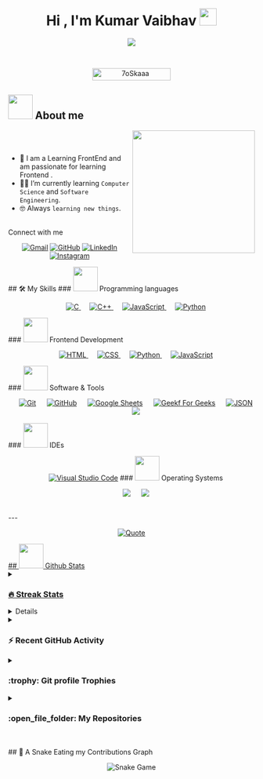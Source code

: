 <h1 align="center">Hi , I'm Kumar Vaibhav <img src="https://media.giphy.com/media/hvRJCLFzcasrR4ia7z/giphy.gif" width="35"></h1>
<p align="center">
  <a href="https://github.com/DenverCoder1/readme-typing-svg"><img src="https://readme-typing-svg.herokuapp.com?font=Time+New+Roman&color=%23C8BE25&size=25&center=true&vCenter=true&width=600&height=100&lines=Learning+Frontend+@Chitkara.University;Computer+Science+Student;Enchanted-Curator;2x+ACPC+Finalist;Expert+on+Codeforces;Always+learning+new+things"></a>
</p>


<br>

<p align="center"> 
	<img src="https://komarev.com/ghpvc/?username=reallvaibhav&label=Profile%20views&color=0047AB&style=plastic?" alt="7oSkaaa" height=25px, width=160px/> 
</p>

	
## <picture><img src = "https://github.com/7oSkaaa/7oSkaaa/blob/main/Images/about_me.gif?raw=true" width = 50px></picture> About me

<picture> <img align="right" src="https://github.com/7oSkaaa/7oSkaaa/blob/main/Images/Right_Side.gif?raw=true" width = 250px></picture>

<br><br>

- :school: I am a Learning FrontEnd and am passionate for learning Frontend .
- :student: I’m currently learning `Computer Science` and `Software Engineering`.
- :nerd_face: Always `learning new things`.
<!-- - :thinking: I’m currently open for a new `job opportunity`.
- :boom: You can visit [MY WEBSITE](https://cutt.ly/Ahmed_Hossam_Website). --!>
<br>


Connect with me
<p align="center">
	<a href="mailto:kumar1299.be23@chitkarauniversity.edu.in"><img img src="https://img.shields.io/badge/gmail-%23EA4335.svg?style=plastic&logo=gmail&logoColor=white" alt="Gmail"/></a>
	<a href="https://github.com/reallvaibhav"><img src="https://img.shields.io/badge/github-%23181717.svg?style=plastic&logo=github&logoColor=white" alt="GitHub"/></a>
	
	<a href="https://www.linkedin.com/in/realvaibhavv/"><img src="https://img.shields.io/badge/linkedin-%230A66C2.svg?style=plastic&logo=linkedin&logoColor=white" alt="LinkedIn"/></a>
	
	<a href="https://www.instagram.com/realvaibhavv_/"><img src="https://img.shields.io/badge/instagram-%23E4405F.svg?style=plastic&logo=instagram&logoColor=white" alt="Instagram"/></a>
	
</p>



## 🛠️ My Skills

### <picture> <img src = "https://github.com/7oSkaaa/7oSkaaa/blob/main/Images/Programming_Languages.gif?raw=true" width = 50px>  </picture> Programming languages

<p align="center"> 
  &emsp; 
  <a href="https://www.cprogramming.com/" target="_blank"> 
    <img alt="C" src="https://img.shields.io/badge/C%20-%232370ED.svg?style=plastic&logo=c&logoColor=white">
  </a> 
  &emsp;
  <a href="https://www.w3schools.com/cpp/" target="_blank"> 
    <img alt="C++" src="https://img.shields.io/badge/C++%20-%2300599C.svg?style=plastic&logo=c%2B%2B&logoColor=white">
  </a> 
  &emsp;
  <a href="https://developer.mozilla.org/en-US/docs/Web/JavaScript" target="_blank"> 
     <img alt="JavaScript" src="https://img.shields.io/badge/JavaScript%20-%23F7DF1E.svg?style=plastic&logo=javascript&logoColor=black">
   </a>
  &emsp;
   <a href="https://www.python.org" target="_blank">
    <img alt="Python" src="https://img.shields.io/badge/Python%20-%2314354C.svg?style=plastic&logo=python&logoColor=white">
  </a>
</p>

### <picture> <img src = "https://github.com/7oSkaaa/7oSkaaa/blob/main/Images/Front_End.gif?raw=true" width = 50px>  </picture> Frontend Development
<p align="center"> 
  &emsp; 
  <a href="https://www.w3.org/html/" target="_blank"> 
   <img alt="HTML" src="https://img.shields.io/badge/HTML5%20-%23E34F26.svg?style=plastic&logo=html5&logoColor=white">
  </a>   
  &emsp;
  <a href="https://www.w3schools.com/css/" target="_blank">
    <img alt="CSS" src="https://img.shields.io/badge/CSS%20-%231572B6.svg?style=plastic&logo=css3&logoColor=white">
  </a> 
  &emsp;
  <a href="https://www.python.org" target="_blank">
    <img alt="Python" src="https://img.shields.io/badge/react-%2361DAFB.svg?style=plastic&logo=React&logoColor=black">
  </a>
  &emsp;
  <a href="https://developer.mozilla.org/en-US/docs/Web/JavaScript" target="_blank"> 
     <img alt="JavaScript" src="https://img.shields.io/badge/JavaScript%20-%23F7DF1E.svg?style=plastic&logo=javascript&logoColor=black">
   </a>
</p>

 ### <picture> <img src = "https://github.com/7oSkaaa/7oSkaaa/blob/main/Images/Software_Tools.gif?raw=true" width = 50px>  </picture> Software & Tools
 
<p align="center">
  &emsp;
    <a href="#"><img alt="Git" src="https://img.shields.io/badge/Git%20-%23F05033.svg?style=plastic&logo=git&logoColor=white"></a>
  &emsp;
    <a href="#"><img alt="GitHub" src="https://img.shields.io/badge/github-%23181717.svg?style=plastic&logo=github&logoColor=white"></a>
  &emsp;
    <a href="#"><img alt="Google Sheets" src="https://img.shields.io/badge/Google%20Sheets%20-%2334A853.svg?style=plastic&logo=google%20sheets&logoColor=white"></a>
 

  &emsp;
    <a href="#"><img alt="Geekf For Geeks" src="https://img.shields.io/badge/geeksforgeeks-%230F9D58.svg?style=plastic&logo=geeksforgeeks&logoColor=white"></a>
  &emsp;
    <a href="#"><img alt="JSON" img src="https://img.shields.io/badge/json-%23000000.svg?style=plastic&logo=json&logoColor=white"></a>
 

   
    &emsp;
    <a href="#"><img src="https://img.shields.io/badge/mysql-%234479A1.svg?&style=plastic&logo=mysql&logoColor=white"/></a>
</p>

 ### <picture> <img src = "https://github.com/7oSkaaa/7oSkaaa/blob/main/Images/IDEs.gif?raw=true" width = 50px>  </picture> IDEs
 
<p align="center">
  &emsp;
    <a href="#"><img alt="Visual Studio Code" src="https://img.shields.io/badge/Visual%20Studio%20Code-0078d7.svg?style=plastic&logo=visual-studio-code&logoColor=white"></a>
  


 ### <picture> <img src = "https://github.com/7oSkaaa/7oSkaaa/blob/main/Images/OS.gif?raw=true" width = 50px>  </picture> Operating Systems
 
<p align="center">
  &emsp;
    <a href="#"><img src="https://img.shields.io/badge/Linux-FCC624?style=plastic&logo=linux&logoColor=black"></a>
 
  &emsp;
    <a href="#"><img src="https://img.shields.io/badge/Windows-0078D6?style=plastic&logo=windows&logoColor=white"></a>
  
</p>

<br> 

---

<p align = "center">
	<a href="https://github.com/piyushsuthar/github-readme-quotes"> <img alt = "Quote" src="https://quotes-github-readme.vercel.app/api?type=horizontal&theme=tokyonight&animation=grow_out_in&quoteCategory=programming">
</p>

## <picture> <img src = "https://github.com/reallvaibhav/reallvaibhav/blob/main/Images/Statistics.gif?raw=true" width = 50px>  </picture> Github Stats

<details><summary><h3> 🔥 Streak Stats</h3></summary>

----	

<p align="center"><img src="https://github-readme-streak-stats.herokuapp.com/?user=reallvaibhav&theme=tokyonight_duo" alt="reallvaibhav" /></p>

</details>
  
<details><summary><h3>💻 GitHub Profile Stats</h3></summary>

----
	
<p align="center">
    <a href="https://github.com/anuraghazra/github-readme-stats">
	    <img alt="reallvaibhav's Github Stats" src="https://github-readme-stats.vercel.app/api?username=reallvaibhav&show_icons=true&count_private=true&locale=en&theme=tokyonight&layout=compact" height="230px"/></a>
	  <img src="https://github-readme-stats.vercel.app/api/top-langs?username=reallvaibhav&langs_count=10&show_icons=true&locale=en&theme=tokyonight" alt="reallvaibhav" height="230px"/>
<br/>

  <b>Note:</b> Top languages is only a metric of the languages my public code consists of and doesn't reflect experience or skill level.
  </p>
</details>

<details><summary><h3>⚡ Recent GitHub Activity</h3></summary>

----
	
[![reallvaibhav's github activity graph](https://github-readme-activity-graph.cyclic.app/graph?username=reallvaibhav&theme=github	)](https://github.com/7oSkaaa/github-readme-activity-graph)

 
</details>

<details><summary> <h3> :trophy: Git profile Trophies </h3></summary>

----
	
<p align="center"> <a href="https://github.com/ryo-ma/github-profile-trophy"><img src="https://github-profile-trophy.vercel.app/?username=reallvaibhav&layout=compact&theme=tokyonight&column=4&margin-w=15&margin-h=15" alt="reallvaibhav" /></a> </p>

[![@reallvaibhav's Holopin board](https://holopin.io/api/user/board?user=reallvaibhav)](https://holopin.io/@reallvaibhav)
	
</details>
	
<details><summary><h3> :open_file_folder: My Repositories </h3></summary>

----
	
<div>
  <p align="center">
	<a href="https://github.com/reallvaibhav/LeetCode_DailyChallenge_2023">
      		<img src="https://github-readme-stats.vercel.app/api/pin/?username=reallvaibhav&repo=LeetCode_DailyChallenge_2023&theme=tokyonight" alt="GitHub Stats" />
    	</a>
	<a href="https://github.com/reallvaibhav/Kumar-Vaibhav">
      		<img src="https://github-readme-stats.vercel.app/api/pin/?username=reallvaibhav&repo=REACT-JS&theme=tokyonight" alt="GitHub Stats" />
    	</a>
    	<a href="https://github.com/reallvaibhav/Strees_Testing">
      		<img src="https://github-readme-stats.vercel.app/api/pin/?username=7oSkaaa&repo=Strees_Testing&theme=tokyonight" alt="GitHub Stats" />
    	</a>
    	<a href="https://github.com/reallvaibhav/CP-Templates">
      		<img src="https://github-readme-stats.vercel.app/api/pin/?username=reallvaibhav&repo=CP-Templates&theme=tokyonight" alt="GitHub Stats" />
    	</a>
    	<a href="https://github.com/reallvaibhav/Codeforces-Polygon-Template">
      		<img src="https://github-readme-stats.vercel.app/api/pin/?username=reallvaibhav&repo=Codeforces-Polygon-Template&theme=tokyonight" alt="GitHub Stats" />
    	</a>
	<a href="https://github.com/reallvaibhav/Some-Linux-Commands">
      		<img src="https://github-readme-stats.vercel.app/api/pin/?username=reallvaibhav&repo=Some-Linux-Commands&theme=tokyonight" alt="GitHub Stats" />
    	</a>
	<a href="https://github.com/reallvaibhav/Shorten-Link">
      		<img src="https://github-readme-stats.vercel.app/api/pin/?username=reallvaibhav&repo=Shorten-Link&theme=tokyonight" alt="GitHub Stats" />
    	</a>
	<a href="https://github.com/reallvaibhav/reallvaibhav">
      		<img src="https://github-readme-stats.vercel.app/api/pin/?username=reallvaibhav&repo=7oSkaaa&theme=tokyonight" alt="GitHub Stats" />
    	</a>
	<a href="https://github.com/reallvaibhav/Competitive-Programming-Session-Content">
      		<img src="https://github-readme-stats.vercel.app/api/pin/?username=reallvaibhav&repo=Competitive-Programming-Session-Content&theme=tokyonight" alt="GitHub Stats" />
    	</a>
	<a href="https://github.com/reallvaibhav/VS-Code-for-CP">
      		<img src="https://github-readme-stats.vercel.app/api/pin/?username=reallvaibhav&repo=VS-Code-for-CP&theme=tokyonight" alt="GitHub Stats" />
    	</a>
	<a href="https://github.com/reallvaibhav/Sorting-Algorithms">
      		<img src="https://github-readme-stats.vercel.app/api/pin/?username=reallvaibhav&repo=Sorting-Algorithms&theme=tokyonight" alt="GitHub Stats" />
    	</a>
	<a href="https://github.com/reallvaibhav/board-link-generator">
      		<img src="https://github-readme-stats.vercel.app/api/pin/?username=reallvaibhav&repo=board-link-generator&theme=tokyonight" alt="GitHub Stats" />
    	</a>
	<a href="https://github.com/reallvaibhav/Tic-Tac-Toe-GUI">
      		<img src="https://github-readme-stats.vercel.app/api/pin/?username=reallvaibhav&repo=Tic-Tac-Toe-GUI&theme=tokyonight" alt="GitHub Stats" />
    	</a>
	<a href="https://github.com/reallvaibhav/PhoneBook-System">
      		<img src="https://github-readme-stats.vercel.app/api/pin/?username=reallvaibhav&repo=PhoneBook-System&theme=tokyonight" alt="GitHub Stats" />
    	</a>
	<a href="https://github.com/reallvaibhav/Codeforces-Sheet-Generator">
      		<img src="https://github-readme-stats.vercel.app/api/pin/?username=reallvaibhav&repo=Codeforces-Sheet-Generator&theme=tokyonight" alt="GitHub Stats" />
    	</a>
	<a href="https://github.com/reallvaibhav/CP-Calendar">
      		<img src="https://github-readme-stats.vercel.app/api/pin/?username=reallvaibhav&repo=CP-Calendar&theme=tokyonight" alt="GitHub Stats" />
    	</a>
	<a href="https://github.com/reallvaibhav/Codeforces-Friends-Script">
      		<img src="https://github-readme-stats.vercel.app/api/pin/?username=reallvaibhav&repo=Codeforces-Friends-Script&theme=tokyonight" alt="GitHub Stats" />
    	</a>
	<a href="https://github.com/reallvaibhav/vJudge-Board-Scrapper">
      		<img src="https://github-readme-stats.vercel.app/api/pin/?username=reallvaibhav&repo=vJudge-Board-Scrapper&theme=tokyonight" alt="GitHub Stats" />
    	</a>
	<a href="https://github.com/reallvaibhav/CP-Templates-Snippets">
      		<img src="https://github-readme-stats.vercel.app/api/pin/?username=reallvaibhav&repo=CP-Templates-Snippets&theme=tokyonight" alt="GitHub Stats" />
    	</a>
	<a href="https://github.com/reallvaibhav/Udemy-Website">
      		<img src="https://github-readme-stats.vercel.app/api/pin/?username=reallvaibhav&repo=Udemy-Website&theme=tokyonight" alt="GitHub Stats" />
    	</a>
  </p>
</div>
</details>

</br></br>
	
## 🐍 A Snake Eating my Contributions Graph
	
<p align = "center">
	<img src = "https://github.com/reallvaibhav/reallvaibhav/blob/output/github-contribution-grid-snake.svg?" alt = "Snake Game"/>
</p>
